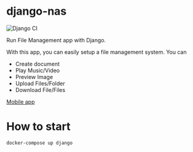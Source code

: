 # django-nas

![Django CI](https://github.com/sirily11/django-nas/workflows/Django%20CI/badge.svg)

Run File Management app with Django.

With this app, you can easily setup a file management system. You can
- Create document
- Play Music/Video
- Preview Image
- Upload Files/Folder
- Download File/Files

[Mobile app](https://github.com/sirily11/django-nas-mobile)

# How to start


```bash
docker-compose up django
```

